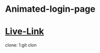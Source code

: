 # Animated-login-page
<h1><a href="https://animated-monkey-login.netlify.app/">Live-Link</a></h1>
clone:
1:git clon